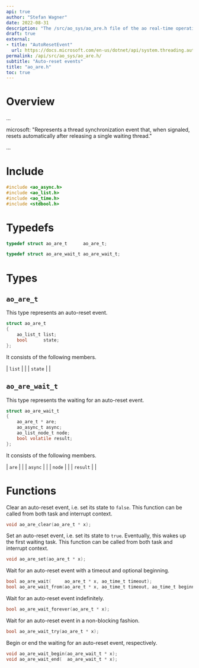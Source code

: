 ```yaml
---
api: true
author: "Stefan Wagner"
date: 2022-08-31
description: "The /src/ao_sys/ao_are.h file of the ao real-time operating system."
draft: true
external:
- title: "AutoResetEvent"
  url: https://docs.microsoft.com/en-us/dotnet/api/system.threading.autoresetevent
permalink: /api/src/ao_sys/ao_are.h/
subtitle: "Auto-reset events"
title: "ao_are.h"
toc: true
---
```


# Overview

...

microsoft: "Represents a thread synchronization event that, when signaled, resets automatically after releasing a single waiting thread."

...

# Include

```c
#include <ao_async.h>
#include <ao_list.h>
#include <ao_time.h>
#include <stdbool.h>
```

# Typedefs

```c
typedef struct ao_are_t      ao_are_t;
```

```c
typedef struct ao_are_wait_t ao_are_wait_t;
```

# Types

## `ao_are_t`

This type represents an auto-reset event.

```c
struct ao_are_t
{
    ao_list_t list;
    bool      state;
};
```

It consists of the following members.

| `list` | |
| `state` | |

## `ao_are_wait_t`

This type represents the waiting for an auto-reset event.

```c
struct ao_are_wait_t
{
    ao_are_t * are;
    ao_async_t async;
    ao_list_node_t node;
    bool volatile result;
};
```

It consists of the following members.

| `are` | |
| `async` | |
| `node` | |
| `result` | |

# Functions

Clear an auto-reset event, i.e. set its state to `false`. This function can be called from both task and interrupt context.

```c
void ao_are_clear(ao_are_t * x);
```

Set an auto-reset event, i.e. set its state to `true`. Eventually, this wakes up the first waiting task. This function can be called from both task and interrupt context.

```c
void ao_are_set(ao_are_t * x);
```

Wait for an auto-reset event with a timeout and optional beginning.

```c
bool ao_are_wait(     ao_are_t * x, ao_time_t timeout);
bool ao_are_wait_from(ao_are_t * x, ao_time_t timeout, ao_time_t beginning);
```

Wait for an auto-reset event indefinitely.

```c
bool ao_are_wait_forever(ao_are_t * x);
```

Wait for an auto-reset event in a non-blocking fashion.

```c
bool ao_are_wait_try(ao_are_t * x);
```

Begin or end the waiting for an auto-reset event, respectively.

```c
void ao_are_wait_begin(ao_are_wait_t * x);
void ao_are_wait_end(  ao_are_wait_t * x);
```

